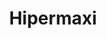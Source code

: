 ---
title: "Hipermaxi"
url: /cochabamba/hipermaxi-avenida-circunvalacion-beijing/
shop: Supermarkt
---